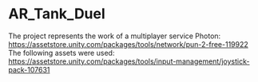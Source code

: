 # AR_Tank_Duel
The project represents the work of a multiplayer service Photon:
https://assetstore.unity.com/packages/tools/network/pun-2-free-119922 
The following assets were used:
https://assetstore.unity.com/packages/tools/input-management/joystick-pack-107631
